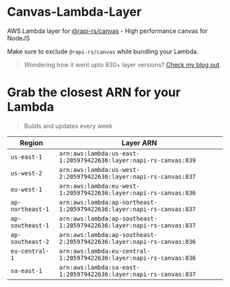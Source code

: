 # Canvas-Lambda-Layer

AWS Lambda layer for [@rapi-rs/canvas](https://github.com/Brooooooklyn/canvas) - High performance canvas for NodeJS

Make sure to exclude `@rapi-rs/canvas` while bundling your Lambda.

> Wondering how it went upto 830+ layer versions? [Check my blog out](https://learnaws.io/blog/lambda-layer-recursion).

# Grab the closest ARN for your Lambda
> Builds and updates every week

| Region | Layer ARN |
| ------ | --------- |
|`us-east-1`|`arn:aws:lambda:us-east-1:205979422636:layer:napi-rs-canvas:839`|
|`us-west-2`|`arn:aws:lambda:us-west-2:205979422636:layer:napi-rs-canvas:837`|
|`eu-west-1`|`arn:aws:lambda:eu-west-1:205979422636:layer:napi-rs-canvas:836`|
|`ap-northeast-1`|`arn:aws:lambda:ap-northeast-1:205979422636:layer:napi-rs-canvas:837`|
|`ap-southeast-1`|`arn:aws:lambda:ap-southeast-1:205979422636:layer:napi-rs-canvas:837`|
|`ap-southeast-2`|`arn:aws:lambda:ap-southeast-2:205979422636:layer:napi-rs-canvas:836`|
|`eu-central-1`|`arn:aws:lambda:eu-central-1:205979422636:layer:napi-rs-canvas:836`|
|`sa-east-1`|`arn:aws:lambda:sa-east-1:205979422636:layer:napi-rs-canvas:837`|
